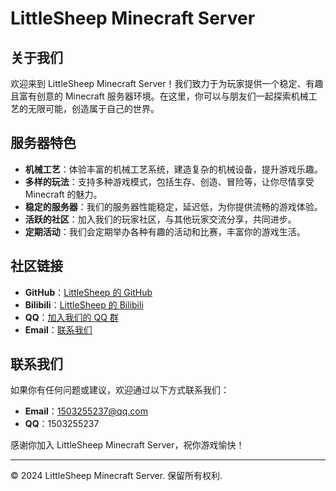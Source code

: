 # LittleSheep Minecraft Server

## 关于我们

欢迎来到 LittleSheep Minecraft Server！我们致力于为玩家提供一个稳定、有趣且富有创意的 Minecraft 服务器环境。在这里，你可以与朋友们一起探索机械工艺的无限可能，创造属于自己的世界。

## 服务器特色

- **机械工艺**：体验丰富的机械工艺系统，建造复杂的机械设备，提升游戏乐趣。
- **多样的玩法**：支持多种游戏模式，包括生存、创造、冒险等，让你尽情享受 Minecraft 的魅力。
- **稳定的服务器**：我们的服务器性能稳定，延迟低，为你提供流畅的游戏体验。
- **活跃的社区**：加入我们的玩家社区，与其他玩家交流分享，共同进步。
- **定期活动**：我们会定期举办各种有趣的活动和比赛，丰富你的游戏生活。

## 社区链接

- **GitHub**：[LittleSheep 的 GitHub](https://github.com/LMS-Work)
- **Bilibili**：[LittleSheep 的 Bilibili](https://space.bilibili.com/your-bilibili-profile)
- **QQ**：[加入我们的 QQ 群](https://qm.qq.com/q/hSWXcloH28)
- **Email**：[联系我们](mailto:1503255237@qq.com)

## 联系我们

如果你有任何问题或建议，欢迎通过以下方式联系我们：

- **Email**：1503255237@qq.com
- **QQ**：1503255237

感谢你加入 LittleSheep Minecraft Server，祝你游戏愉快！

---

© 2024 LittleSheep Minecraft Server. 保留所有权利.
